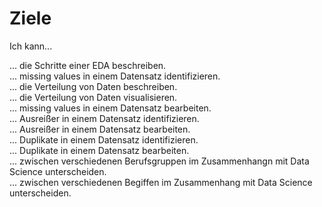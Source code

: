 # Ziele

Ich kann...

... die Schritte einer EDA beschreiben.<br>
... missing values in einem Datensatz identifizieren.<br>
... die Verteilung von Daten beschreiben.<br>
... die Verteilung von Daten visualisieren.<br>
... missing values in einem Datensatz bearbeiten.<br>
... Ausreißer in einem Datensatz identifizieren.<br>
... Ausreißer in einem Datensatz bearbeiten.<br>
... Duplikate in einem Datensatz identifizieren.<br>
... Duplikate in einem Datensatz bearbeiten.<br>
... zwischen verschiedenen Berufsgruppen im Zusammenhangn mit Data Science unterscheiden.<br>
... zwischen verschiedenen Begiffen im Zusammenhang mit Data Science unterscheiden.<br>
